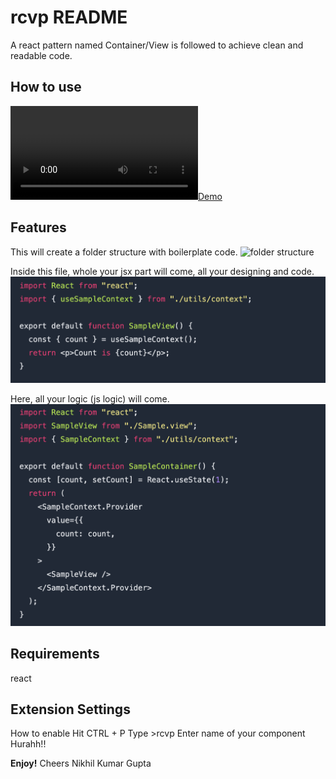 # rcvp README

A react pattern named Container/View is followed to achieve clean and readable code.

## How to use

[![Demo](https://user-images.githubusercontent.com/36965562/162616109-a72a90cb-e062-46a4-bd45-b29ac5769a89.mov)](https://user-images.githubusercontent.com/36965562/162616109-a72a90cb-e062-46a4-bd45-b29ac5769a89.mov)

## Features

This will create a folder structure with boilerplate code.
![folder structure](./images/structure.avif)

Inside this file, whole your jsx part will come, all your designing and code.
![Sample.view](./images/context.png)

Here, all your logic (js logic) will come.
![Sample.container](./images/container.png)

## Requirements

react

## Extension Settings

How to enable
Hit CTRL + P
Type >rcvp
Enter name of your component
Hurahh!! 

**Enjoy!**
Cheers
Nikhil Kumar Gupta